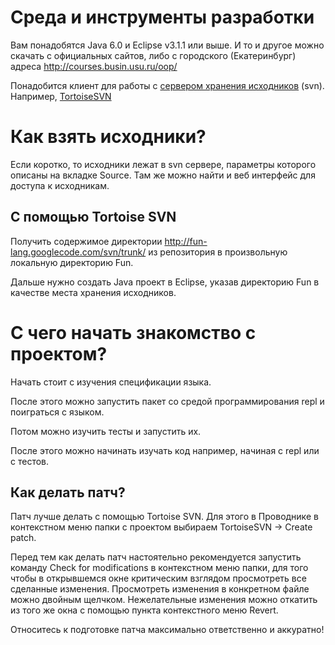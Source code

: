 # Среда и инструменты разработки #
Вам понадобятся Java 6.0 и Eclipse v3.1.1 или выше. И то и другое можно скачать с официальных сайтов, либо с городского (Екатеринбург) адреса http://courses.busin.usu.ru/oop/

Понадобится клиент для работы с [сервером хранения исходников](http://ru.wikipedia.org/wiki/Система_управления_версиями) (svn). Например, [TortoiseSVN](http://tortoisesvn.tigris.org/)


# Как взять исходники? #

Если коротко, то исходники лежат в svn сервере, параметры которого описаны на вкладке Source. Там же можно найти и веб интерфейс для доступа к исходникам.

## С помощью Tortoise SVN ##
Получить содержимое директории http://fun-lang.googlecode.com/svn/trunk/ из репозитория в произвольную локальную директорию Fun.

Дальше нужно создать Java проект в Eclipse, указав директорию Fun в качестве места хранения исходников.

# С чего начать знакомство с проектом? #
Начать стоит с изучения спецификации языка.

После этого можно запустить пакет со средой программирования repl и поиграться с языком.

Потом можно изучить тесты и запустить их.

После этого можно начинать изучать код например, начиная с repl или с тестов.

## Как делать патч? ##
Патч лучше делать с помощью Tortoise SVN. Для этого в Проводнике в контекстном меню папки с проектом выбираем TortoiseSVN → Create patch.

Перед тем как делать патч настоятельно рекомендуется запустить команду Check for modifications в контекстном меню папки, для того чтобы в открывшемся окне критическим взглядом просмотреть все сделанные изменения. Просмотреть изменения в конкретном файле можно двойным щелчком. Нежелательные изменения можно откатить из того же окна с помощью пункта контекстного меню Revert.

Относитесь к подготовке патча максимально ответственно и аккуратно!